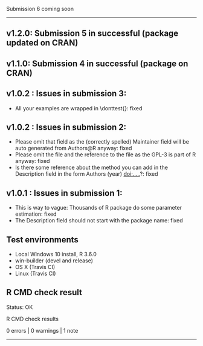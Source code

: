 Submission 6 coming soon

----------------------------------------------------------------
## v1.2.0: Submission 5 in successful (package updated on CRAN)

## v1.1.0: Submission 4 in successful (package on CRAN)

## v1.0.2 : Issues in submission 3:

* All your examples are wrapped in \donttest{}: fixed

## v1.0.2 : Issues in submission 2:

* Please omit that field as the (correctly spelled) Maintainer field will
  be auto generated from Authors@R anyway: fixed
* Please omit the file and the reference to the file as the GPL-3 is part
  of R anyway: fixed
* Is there some reference about the method you can add in the Description 
  field in the form Authors (year) <doi:.....>?: fixed

## v1.0.1 : Issues in submission 1:

* This is way to vague: Thousands of R package do some parameter estimation: fixed
* The Description field should not start with the package name: fixed


## Test environments

* Local Windows 10 install, R 3.6.0
* win-builder (devel and release)
* OS X (Travis CI)
* Linux (Travis CI)

## R CMD check result

Status: OK

R CMD check results

0 errors | 0 warnings | 1 note

----------------------------------------------------------------
